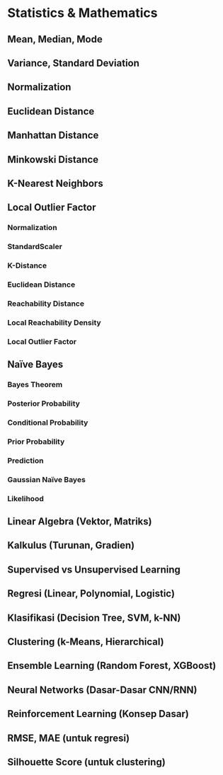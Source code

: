 # Statistics & Mathematics

## Mean, Median, Mode
## Variance, Standard Deviation

## Normalization
## Euclidean Distance
## Manhattan Distance
## Minkowski Distance

## K-Nearest Neighbors

## Local Outlier Factor
### Normalization
### StandardScaler
### K-Distance
### Euclidean Distance
### Reachability Distance
### Local Reachability Density
### Local Outlier Factor

## Naïve Bayes
### Bayes Theorem
### Posterior Probability
### Conditional Probability
### Prior Probability
### Prediction
### Gaussian Naïve Bayes
### Likelihood

## Linear Algebra (Vektor, Matriks)
## Kalkulus (Turunan, Gradien)

## Supervised vs Unsupervised Learning

## Regresi (Linear, Polynomial, Logistic)
## Klasifikasi (Decision Tree, SVM, k-NN)
## Clustering (k-Means, Hierarchical)
## Ensemble Learning (Random Forest, XGBoost)
## Neural Networks (Dasar-Dasar CNN/RNN)
## Reinforcement Learning (Konsep Dasar)

## RMSE, MAE (untuk regresi)
## Silhouette Score (untuk clustering)